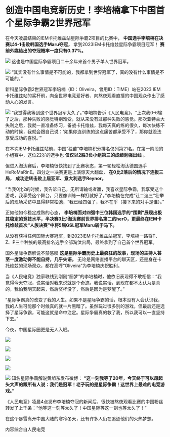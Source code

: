 # 创造中国电竞新历史！李培楠拿下中国首个星际争霸2世界冠军

在今天凌晨结束的IEM卡托维兹站星际争霸2项目的比赛中， **中国选手李培楠在决赛以4-1击败韩国选手Maru夺冠，**
拿到2023IEM卡托维兹星际争霸项目冠军！ **赛前外媒给出的夺冠概率一度只有0.37%。**

![](https://inews.gtimg.com/newsapp_bt/0/15661723165/1000)
这也是中国星际争霸项目二十余年来首个男子单人世界冠军。

![](https://inews.gtimg.com/newsapp_bt/0/15661723168/1000)
“其实没有什么事情是不可能的，我都拿到世界冠军了，真的没有什么事情是不可能的。”

新科星际争霸2世界冠军李培楠（ID：Oliveira，曾用ID：TIME）站在2023
IEM卡托维兹站的奖杯前，向全世界电竞爱好者、向熬夜观看直播的中国观众作出了感动人心的发言。

![](https://inews.gtimg.com/newsapp_bt/0/15661723170/1000)
“我觉得我等到这个世界冠军太久了。”李培楠告诉《人民电竞》，“上次我0-6输了之后，那种失败的感觉特别难受，就从来没有过那种失败的感觉。那次亚特兰大失利之后，我就一直准备练习，备战卡托维兹，我每天真的练的很久，每次快练不动的时候，我就会跟自己说：‘如果你连训练的这点痛苦都承受不了，那你就没法享受成功的喜悦。’”

在本次IEM卡托维兹站前，中国“独苗”李培楠积分排名仅列第21名。在第一阶段的小组赛中，这位22岁的选手也 **仅仅以2胜3负小组第三的成绩勉强出线** 。

但进入淘汰赛后，李培楠很快找到了比赛状态，第一轮轻松淘汰德国选手HeRoMaRinE。四分之一决赛更是上演惊天大翻盘，
**在0比2落后的情况下连扳三局，** **成功逆转击败上届亚军、意大利选手Reynor。**

“当我0比2的时候，我告诉自己，无所谓输或者赢，我喜欢星际争霸，我享受这个游戏，我享受这个舞台，只要像训练一样打就好了。”李培楠在完成“让二追三”壮举后的现场采访中显得非常松弛，“我已经四强了，我不在乎（接下来的对手是谁）。”

正如他如今稳定成熟的心态，
**李培楠面对四强中三位韩国选手的“围剿”展现出极其稳定的竞技水平，半决赛3比1淘汰赛前世界排名第二的herO，更最终在IEM卡托维兹首次“人族决赛”中将5届GSL冠军Maru斩于马下。**

从没有获得任何国际大赛冠军，到2023IEM卡托维兹站冠军，李培楠一路将T、Z、P三个种族的最高排名选手全部淘汰出局，最终拿到了自己首个世界冠军。

国外星际争霸解说不禁感叹 **这是星际争霸历史上最疯狂的故事，现场的主持人甚至一度激动得不能自持，几乎失语。**
无论是网络直播平台的聊天区，还是身在卡托维兹的现场观众，都在高呼“Oliveira”为李培楠庆祝胜利。

当《人民电竞》独家联线到刚刚“圆梦”的李培楠时，他依旧表现得不敢相信：“我觉得今天夺冠，说实话对我来说就是个奇迹。我说实话，到现在都不太认为是真的，我怕我明天起来，然后奖杯没了，然后是因为是梦醒了。”

“星际争霸真的改变了我的人生。如果不是星际争霸的话，根本没有人会认识我，我的人生可能那个时候真的就一片黑暗了。虽然玩过很多别的游戏，但最后还是选择了星际争霸，可能这就是命中注定。星际争霸真的救了我，所以我可以一直坚持下去。”

今夜，中国星际圈更是无人入眠。

![](https://inews.gtimg.com/newsapp_bt/0/15661723171/1000)

![](https://inews.gtimg.com/newsapp_bt/0/15661723175/1000)

![](https://inews.gtimg.com/newsapp_bt/0/15661723177/1000)

![](https://inews.gtimg.com/newsapp_bt/0/15661723180/1000)

![](https://inews.gtimg.com/newsapp_bt/0/15661723183/1000)
知名星际争霸解说黄旭东发布微博：
**“这一刻我等了20年，今天终于可以昂起头大声的跟所有人说：我们是冠军！老子玩的是星际争霸！这世界上最难的电竞游戏。”**

《人民电竞》凌晨4点发布李培楠夺冠的新闻后，很快被熬夜观看比赛的中国粉丝转发了上千条：“他等这一刻等太久了！中国星际等这一刻也等太久了！”

在这个暴雪离开中国大陆的寒冷冬天，还有许多人仍在追逐他们的火热梦想。

内容综合自人民电竞

